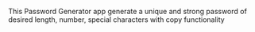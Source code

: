 This  Password Generator app generate a unique and strong password of desired length, number, special characters with copy functionality
